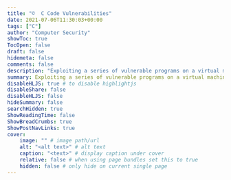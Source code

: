 ```yaml
---
title: "©️  C Code Vulnerabilities"
date: 2021-07-06T11:30:03+00:00
tags: ["C"]
author: "Computer Security"
showToc: true
TocOpen: false
draft: false
hidemeta: false
comments: false
description: "Exploiting a series of vulnerable programs on a virtual machine."
summary: Exploiting a series of vulnerable programs on a virtual machine.
disableHLJS: true # to disable highlightjs
disableShare: false
disableHLJS: false
hideSummary: false
searchHidden: true
ShowReadingTime: false
ShowBreadCrumbs: true
ShowPostNavLinks: true
cover:
    image: "" # image path/url
    alt: "<alt text>" # alt text
    caption: "<text>" # display caption under cover
    relative: false # when using page bundles set this to true
    hidden: false # only hide on current single page
---
```

